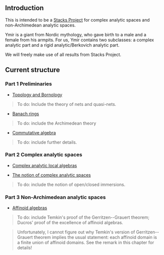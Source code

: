 

## Introduction
This is intended to be a [Stacks Project](https://stacks.math.columbia.edu) for complex analytic spaces and non-Archimedean analytic spaces.

Ymir is a giant from Nordic mythology, who gave birth to a male and a female from his armpits. For us, Ymir contains two subclasses: a complex analytic part and a rigid analytic/Berkovich analytic part.

We will freely make use of all results from Stacks Project.
 

## Current structure

### Part 1 Preliminaries

- [Topology and Bornology](Topology-Bornology.pdf)

> To do: Include the theory of nets and quasi-nets.

- [Banach rings](Banach-Rings.pdf)

> To do: include the Archimedean theory

- [Commutative algebra](Commutative-Algebra.pdf)

> To do: include further details.

### Part 2 Complex analytic spaces

- [Complex analytic local algebras](Local-Algebras.pdf)

- [The notion of complex analytic spaces](Complex-Analytic-Spaces.pdf)

> To do: include the notion of open/closed immersions.

### Part 3 Non-Archimedean analytic spaces

- [Affinoid algebras](Affinoid-Algebras.pdf)

> To do: include Temkin's proof of the Gerritzen--Grauert theorem; Ducros' proof of the excellence of affinoid algebras.

> Unfortunately, I cannot figure out why Temkin's version of Gerritzen--Grauert theorem implies the usual statement: each affinoid domain is a finite union of affinoid domains. See the remark in this chapter for details!
